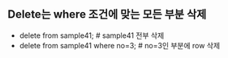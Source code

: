 ## Delete는 where 조건에 맞는 모든 부분 삭제
* delete from sample41;                                   # sample41 전부 삭제
* delete from sample41 where no=3;                        # no=3인 부분에 row 삭제
